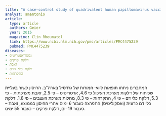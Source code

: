 ```yaml
---
title: "A case–control study of quadrivalent human papillomavirus vaccine-associated autoimmune adverse events"
analyst: amantonio
article:
  type: article
  authors: Geier
  year: 2015
  magazine: Clin Rheumatol
  link: https://www.ncbi.nlm.nih.gov/pmc/articles/PMC4475239
  pubmed: PMC4475239
diseases:
- גסטרואנטריטיס
- דלקת פרקים
- זאבת
- דלקת כלי הדם
- התקרחות
---
```


המחברים ניתחו תופאות לוואי חמורות של גרדסיל בארה"ב. החיסון קשור בעליית שכיחות של דלקות מערכת העיכול פי 4.6, ארטריטיס – פי 2.5, זאבת מערכתית – פי 5.3, דלקת כלי דם – פי 4, התקרחות – פי 8.3, מחלות מערכת העצבים – פי 1.8.
דלקת כלי דם כרונית (ואסקוליטיס) התפרצה כעבור 6 ימים אחרי החיסון בממוצע, זאבת – כעבור 19 יום, דלקת פרקים – כעבור 55 ימים.
